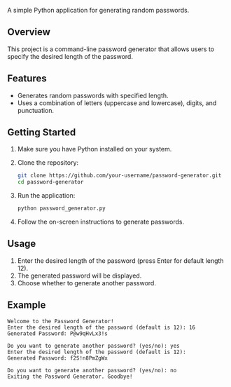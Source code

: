 A simple Python application for generating random passwords.

## Overview

This project is a command-line password generator that allows users to specify the desired length of the password.

## Features

- Generates random passwords with specified length.
- Uses a combination of letters (uppercase and lowercase), digits, and punctuation.

## Getting Started

1. Make sure you have Python installed on your system.
2. Clone the repository:

    ```bash
    git clone https://github.com/your-username/password-generator.git
    cd password-generator
    ```

3. Run the application:

    ```bash
    python password_generator.py
    ```

4. Follow the on-screen instructions to generate passwords.

## Usage

1. Enter the desired length of the password (press Enter for default length 12).
2. The generated password will be displayed.
3. Choose whether to generate another password.

## Example

```plaintext
Welcome to the Password Generator!
Enter the desired length of the password (default is 12): 16
Generated Password: P@w9qHvLx3!s

Do you want to generate another password? (yes/no): yes
Enter the desired length of the password (default is 12): 
Generated Password: f2S!n8PmZgWx

Do you want to generate another password? (yes/no): no
Exiting the Password Generator. Goodbye!
